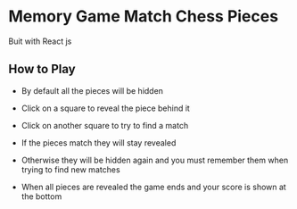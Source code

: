 # Memory Game Match Chess Pieces

Buit with React js

## How to Play

- By default all the pieces will be hidden

- Click on a square to reveal the piece behind it

- Click on another square to try to find a match

- If the pieces match they will stay revealed

- Otherwise they will be hidden again and you must remember them when trying to find new matches

- When all pieces are revealed the game ends and your score is shown at the bottom
